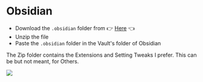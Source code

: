 # Obsidian

- Download the `.obsidian` folder from 👉 [Here](https://github.com/ShivanshShukla01/Customizations/raw/main/Obsidian/.obsidian.rar) 👈
- Unzip the file
- Paste the `.obsidian` folder in the Vault's folder of Obsidian

The Zip folder contains the Extensions and Setting Tweaks I prefer. This can be but not meant, for Others.

![](https://i.imgur.com/O5iznru.png)
